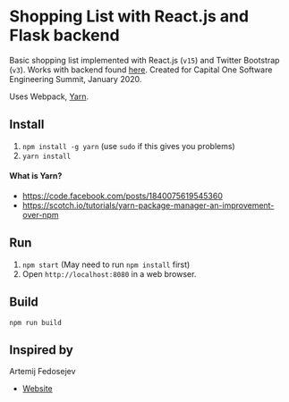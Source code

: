# Shopping List with React.js and Flask backend

Basic shopping list implemented with React.js (`v15`) and Twitter Bootstrap (`v3`). Works with backend found [here](https://github.com/DanielaEncarnacion97/SES-PlaceHolder-Project). Created for Capital One Software Engineering Summit, January 2020.

Uses Webpack, [Yarn](https://code.facebook.com/posts/1840075619545360).


## Install

1. `npm install -g yarn` (use `sudo` if this gives you problems) 
2. `yarn install`

#### What is Yarn?
+ https://code.facebook.com/posts/1840075619545360
+ https://scotch.io/tutorials/yarn-package-manager-an-improvement-over-npm

## Run

1. `npm start` (May need to run `npm install` first)
2. Open `http://localhost:8080` in a web browser.

## Build

`npm run build`


## Inspired by

Artemij Fedosejev
+ [Website](http://artemij.com)


